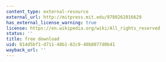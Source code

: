 ```yaml
---
content_type: external-resource
external_url: http://mitpress.mit.edu/9780262016629
has_external_license_warning: true
license: https://en.wikipedia.org/wiki/All_rights_reserved
status: ''
title: free download
uid: 814d5bf1-d711-48b1-82c9-40b8077d0b41
wayback_url: ''
---
```

